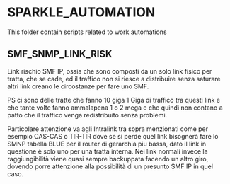 # SPARKLE_AUTOMATION
This folder contain scripts related to work automations

## SMF_SNMP_LINK_RISK

Link rischio SMF IP, ossia che sono composti da un solo link fisico per tratta, che se cade, ed il traffico non si riesce a distribuire senza saturare altri link creano le circostanze per fare uno SMF.

PS ci sono delle tratte che fanno 10 giga 1 Giga di traffico tra questi link e che tante volte fanno ammalapena  1 o 2 mega e che quindi non contano a patto che il traffico venga redistribuito senza problemi.
 
Particolare attenzione va agli Intralink tra sopra menzionati come per esempio CAS-CAS o TIR-TIR dove se si perde quel link bisognerà fare lo SMNP tabella BLUE per il router di gerarchia piu bassa, dato il link in questione è solo uno per una tratta interna. 
Nei link normali invece la raggiungibilità viene quasi sempre backuppata facendo un altro giro, dovendo porre attenzione alla possibilità di un presunto SMF IP in quel caso.
 
